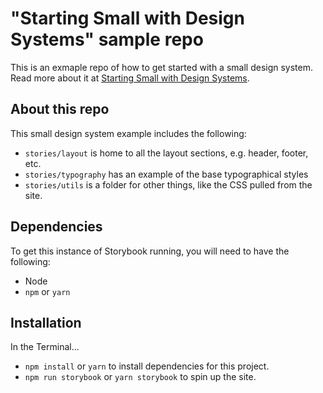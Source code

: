 # "Starting Small with Design Systems" sample repo

This is an exmaple repo of how to get started with a small design system. Read more about it at [Starting Small with Design Systems]().

## About this repo

This small design system example includes the following:

- `stories/layout` is home to all the layout sections, e.g. header, footer, etc.
- `stories/typography` has an example of the base typographical styles
- `stories/utils` is a folder for other things, like the CSS pulled from the site.

## Dependencies

To get this instance of Storybook running, you will need to have the following:

- Node
- `npm` or `yarn`

## Installation

In the Terminal...

- `npm install` or `yarn` to install dependencies for this project.
- `npm run storybook` or `yarn storybook` to spin up the site.
